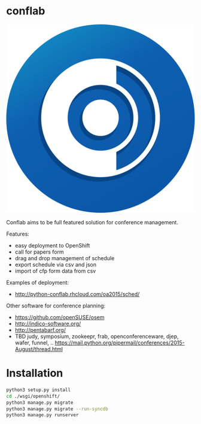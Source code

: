 # conflab

![Confla](logo/confla_icon_BLUE.png?raw=true "Confla")

Conflab aims to be full featured solution for conference management. 

Features:
- easy deployment to OpenShift
- call for papers form
- drag and drop management of schedule 
- export schedule via csv and json
- import of cfp form data from csv


Examples of deployment:
- http://python-conflab.rhcloud.com/oa2015/sched/

Other software for conference planning:
- https://github.com/openSUSE/osem
- http://indico-software.org/
- http://pentabarf.org/
- TBD judy, symposium, zookeepr, frab, openconferenceware, djep, wafer, funnel, .. https://mail.python.org/pipermail/conferences/2015-August/thread.html

# Installation
```bash
python3 setup.py install
cd ./wsgi/openshift/
python3 manage.py migrate
python3 manage.py migrate --run-syncdb
python3 manage.py runserver
```

